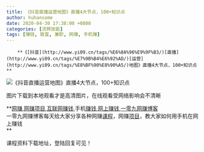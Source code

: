 ```yaml
---
title: 《抖音直播运营地图》直播4大节点，100+知识点
author: huhansome
date: 2020-04-30 17:38:00 +0800
categories: [流弊技能]
tags: [赚钱, 致富, 兼职, 网赚, 手机赚]
---
```



        **《[抖音](http://www.yi09.cn/tags/%E6%8A%96%E9%9F%B3/)[直播](http://www.yi09.cn/tags/%E7%9B%B4%E6%92%AD/)[运营](http://www.yi09.cn/tags/%E8%BF%90%E8%90%A5/)地图》直播4大节点，100+知识点**

![《抖音直播运营地图》直播4大节点，100+知识点](http://www.yi09.cn/zb_users/upload/2021/07/20210712222828162610010849680.jpeg)

图片下载到本地观看才是高清图片，在线观看受网络影响会不清晰

  

**[网赚](http://www.yi09.cn/tags/%E7%BD%91%E8%B5%9A/),[网赚项目](http://www.yi09.cn/tags/%E7%BD%91%E8%B5%9A%E9%A1%B9%E7%9B%AE/),[互联网赚钱](http://www.yi09.cn/tags/%E4%BA%92%E8%81%94%E7%BD%91%E8%B5%9A%E9%92%B1/),手机[赚钱](http://www.yi09.cn/tags/%E8%B5%9A%E9%92%B1/),[网上赚钱](http://www.yi09.cn/tags/%E7%BD%91%E4%B8%8A%E8%B5%9A%E9%92%B1/),[一零九网赚博客](http://www.yi09.cn/tags/%E4%B8%80%E9%9B%B6%E4%B9%9D%E7%BD%91%E8%B5%9A%E5%8D%9A%E5%AE%A2/)  
一零九网赚博客每天给大家分享各种网赚[课程](http://www.yi09.cn/tags/%E8%AF%BE%E7%A8%8B/)，网赚[项目](http://www.yi09.cn/tags/%E9%A1%B9%E7%9B%AE/)，教大家如何用手机在网上赚钱  
**  
  
  

课程资料下载地址，登陆回复可见！

